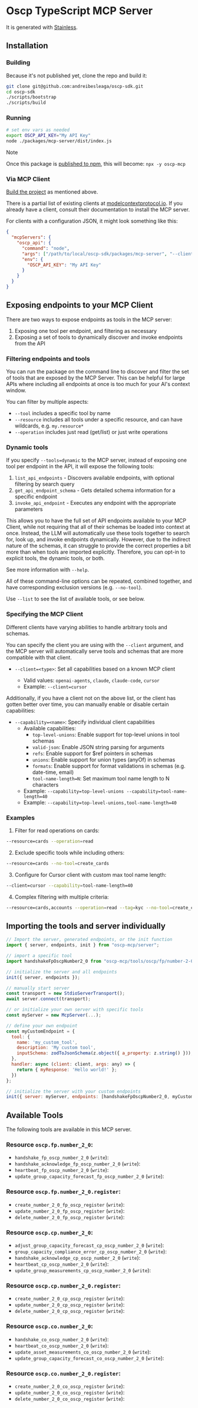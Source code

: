 # Oscp TypeScript MCP Server

It is generated with [Stainless](https://www.stainless.com/).

## Installation

### Building

Because it's not published yet, clone the repo and build it:

```sh
git clone git@github.com:andreibesleaga/oscp-sdk.git
cd oscp-sdk
./scripts/bootstrap
./scripts/build
```

### Running

```sh
# set env vars as needed
export OSCP_API_KEY="My API Key"
node ./packages/mcp-server/dist/index.js
```

> [!NOTE]
> Once this package is [published to npm](https://www.stainless.com/docs/guides/publish), this will become: `npx -y oscp-mcp`

### Via MCP Client

[Build the project](#building) as mentioned above.

There is a partial list of existing clients at [modelcontextprotocol.io](https://modelcontextprotocol.io/clients). If you already
have a client, consult their documentation to install the MCP server.

For clients with a configuration JSON, it might look something like this:

```json
{
  "mcpServers": {
    "oscp_api": {
      "command": "node",
      "args": ["/path/to/local/oscp-sdk/packages/mcp-server", "--client=claude", "--tools=dynamic"],
      "env": {
        "OSCP_API_KEY": "My API Key"
      }
    }
  }
}
```

## Exposing endpoints to your MCP Client

There are two ways to expose endpoints as tools in the MCP server:

1. Exposing one tool per endpoint, and filtering as necessary
2. Exposing a set of tools to dynamically discover and invoke endpoints from the API

### Filtering endpoints and tools

You can run the package on the command line to discover and filter the set of tools that are exposed by the
MCP Server. This can be helpful for large APIs where including all endpoints at once is too much for your AI's
context window.

You can filter by multiple aspects:

- `--tool` includes a specific tool by name
- `--resource` includes all tools under a specific resource, and can have wildcards, e.g. `my.resource*`
- `--operation` includes just read (get/list) or just write operations

### Dynamic tools

If you specify `--tools=dynamic` to the MCP server, instead of exposing one tool per endpoint in the API, it will
expose the following tools:

1. `list_api_endpoints` - Discovers available endpoints, with optional filtering by search query
2. `get_api_endpoint_schema` - Gets detailed schema information for a specific endpoint
3. `invoke_api_endpoint` - Executes any endpoint with the appropriate parameters

This allows you to have the full set of API endpoints available to your MCP Client, while not requiring that all
of their schemas be loaded into context at once. Instead, the LLM will automatically use these tools together to
search for, look up, and invoke endpoints dynamically. However, due to the indirect nature of the schemas, it
can struggle to provide the correct properties a bit more than when tools are imported explicitly. Therefore,
you can opt-in to explicit tools, the dynamic tools, or both.

See more information with `--help`.

All of these command-line options can be repeated, combined together, and have corresponding exclusion versions (e.g. `--no-tool`).

Use `--list` to see the list of available tools, or see below.

### Specifying the MCP Client

Different clients have varying abilities to handle arbitrary tools and schemas.

You can specify the client you are using with the `--client` argument, and the MCP server will automatically
serve tools and schemas that are more compatible with that client.

- `--client=<type>`: Set all capabilities based on a known MCP client

  - Valid values: `openai-agents`, `claude`, `claude-code`, `cursor`
  - Example: `--client=cursor`

Additionally, if you have a client not on the above list, or the client has gotten better
over time, you can manually enable or disable certain capabilities:

- `--capability=<name>`: Specify individual client capabilities
  - Available capabilities:
    - `top-level-unions`: Enable support for top-level unions in tool schemas
    - `valid-json`: Enable JSON string parsing for arguments
    - `refs`: Enable support for $ref pointers in schemas
    - `unions`: Enable support for union types (anyOf) in schemas
    - `formats`: Enable support for format validations in schemas (e.g. date-time, email)
    - `tool-name-length=N`: Set maximum tool name length to N characters
  - Example: `--capability=top-level-unions --capability=tool-name-length=40`
  - Example: `--capability=top-level-unions,tool-name-length=40`

### Examples

1. Filter for read operations on cards:

```bash
--resource=cards --operation=read
```

2. Exclude specific tools while including others:

```bash
--resource=cards --no-tool=create_cards
```

3. Configure for Cursor client with custom max tool name length:

```bash
--client=cursor --capability=tool-name-length=40
```

4. Complex filtering with multiple criteria:

```bash
--resource=cards,accounts --operation=read --tag=kyc --no-tool=create_cards
```

## Importing the tools and server individually

```js
// Import the server, generated endpoints, or the init function
import { server, endpoints, init } from "oscp-mcp/server";

// import a specific tool
import handshakeFpOscpNumber2_0 from "oscp-mcp/tools/oscp/fp/number-2-0/handshake-fp-oscp-number-2-0";

// initialize the server and all endpoints
init({ server, endpoints });

// manually start server
const transport = new StdioServerTransport();
await server.connect(transport);

// or initialize your own server with specific tools
const myServer = new McpServer(...);

// define your own endpoint
const myCustomEndpoint = {
  tool: {
    name: 'my_custom_tool',
    description: 'My custom tool',
    inputSchema: zodToJsonSchema(z.object({ a_property: z.string() })),
  },
  handler: async (client: client, args: any) => {
    return { myResponse: 'Hello world!' };
  })
};

// initialize the server with your custom endpoints
init({ server: myServer, endpoints: [handshakeFpOscpNumber2_0, myCustomEndpoint] });
```

## Available Tools

The following tools are available in this MCP server.

### Resource `oscp.fp.number_2_0`:

- `handshake_fp_oscp_number_2_0` (`write`):
- `handshake_acknowledge_fp_oscp_number_2_0` (`write`):
- `heartbeat_fp_oscp_number_2_0` (`write`):
- `update_group_capacity_forecast_fp_oscp_number_2_0` (`write`):

### Resource `oscp.fp.number_2_0.register`:

- `create_number_2_0_fp_oscp_register` (`write`):
- `update_number_2_0_fp_oscp_register` (`write`):
- `delete_number_2_0_fp_oscp_register` (`write`):

### Resource `oscp.cp.number_2_0`:

- `adjust_group_capacity_forecast_cp_oscp_number_2_0` (`write`):
- `group_capacity_compliance_error_cp_oscp_number_2_0` (`write`):
- `handshake_acknowledge_cp_oscp_number_2_0` (`write`):
- `heartbeat_cp_oscp_number_2_0` (`write`):
- `update_group_measurements_cp_oscp_number_2_0` (`write`):

### Resource `oscp.cp.number_2_0.register`:

- `create_number_2_0_cp_oscp_register` (`write`):
- `update_number_2_0_cp_oscp_register` (`write`):
- `delete_number_2_0_cp_oscp_register` (`write`):

### Resource `oscp.co.number_2_0`:

- `handshake_co_oscp_number_2_0` (`write`):
- `heartbeat_co_oscp_number_2_0` (`write`):
- `update_asset_measurements_co_oscp_number_2_0` (`write`):
- `update_group_capacity_forecast_co_oscp_number_2_0` (`write`):

### Resource `oscp.co.number_2_0.register`:

- `create_number_2_0_co_oscp_register` (`write`):
- `update_number_2_0_co_oscp_register` (`write`):
- `delete_number_2_0_co_oscp_register` (`write`):

